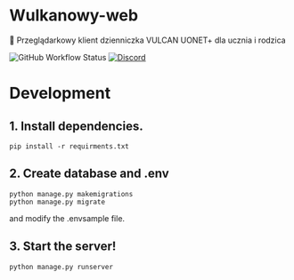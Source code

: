 # Wulkanowy-web
🌋 Przeglądarkowy klient dzienniczka VULCAN UONET+ dla ucznia i rodzica

![GitHub Workflow Status](https://github.com/wulkanowy/wulkanowy-web/workflows/Python%20application/badge.svg)
[![Discord](https://img.shields.io/discord/390889354199040011.svg?color=#33CD56)](https://discord.gg/vccAQBr)

# Development
## 1. Install dependencies.
```shell
pip install -r requirments.txt
```
## 2. Create database and .env
```shell
python manage.py makemigrations
python manage.py migrate
```
and modify the .envsample file.
## 3. Start the server!
```shell
python manage.py runserver
```